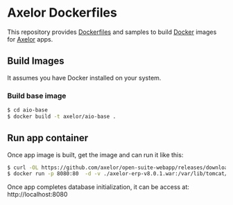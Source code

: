 # Axelor Dockerfiles

This repository provides [Dockerfiles](https://docs.docker.com/engine/reference/builder/) and samples to build [Docker](https://www.docker.com/what-docker) images for [Axelor](https://axelor.com) apps.

## Build Images

It assumes you have Docker installed on your system.

### Build base image

```sh
$ cd aio-base
$ docker build -t axelor/aio-base .

```

## Run app container

Once app image is built, get the image and can run it like this:

```sh
$ curl -OL https://github.com/axelor/open-suite-webapp/releases/download/v8.0.1/axelor-erp-v8.0.1.war
$ docker run -p 8080:80  -d -v ./axelor-erp-v8.0.1.war:/var/lib/tomcat/webapps/ROOT.war axelor/aio-base
```

Once app completes database initialization, it can be access at: http://localhost:8080

